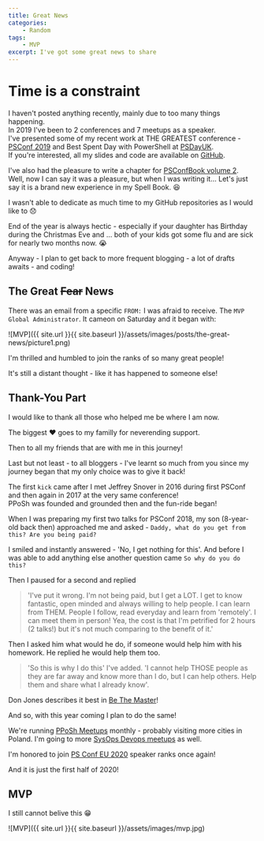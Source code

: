 ```yaml
---
title: Great News
categories:
    - Random
tags:
    - MVP
excerpt: I've got some great news to share
---
```


# Time is a constraint 

I haven't posted anything recently, mainly due to too many things happening.  
In 2019 I've been to 2 conferences and 7 meetups as a speaker.  
I've presented some of my recent work at THE GREATEST conference - [PSConf 2019](https://psconf.eu) and Best Spent Day with PowerShell at [PSDayUK](https://psday.uk).  
If you're interested, all my slides and code are available on [GitHub](https://github.com/mczerniawski/Presentations).

I've also had the pleasure to write a chapter for [PSConfBook volume 2](https://leanpub.com/psconfbook2).  
Well, now I can say it was a pleasure, but when I was writing it... Let's just say it is a brand new experience in my Spell Book. :satisfied:

I wasn't able to dedicate as much time to my GitHub repositories as I would like to :disappointed:

End of the year is always hectic - especially if your daughter has Birthday during the Christmas Eve and ... both of your kids got some flu and are sick for nearly two months now. :sob:

Anyway - I plan to get back to more frequent blogging - a lot of drafts awaits - and coding!

## The Great ~~Fear~~ News

There was an email from a specific `FROM:` I was afraid to receive. The `MVP Global Administrator`.
It cameon on Saturday and it began with:

![MVP]({{ site.url }}{{ site.baseurl }}/assets/images/posts/the-great-news/picture1.png)

I'm thrilled and humbled to join the ranks of so many great people!

It's still a distant thought - like it has happened to someone else!

## Thank-You Part

I would like to thank all those who helped me be where I am now.

The biggest :heart: goes to my familly for neverending support.

Then to all my friends that are with me in this journey!

Last but not least - to all bloggers - I've learnt so much from you since my journey began that my only choice was to give it back!

The first `kick` came after I met Jeffrey Snover in 2016 during first PSConf and then again in 2017 at the very same conference!  
PPoSh was founded and grounded then and the fun-ride began!

When I was preparing my first two talks for PSConf 2018, my son (8-year-old back then) approached me and asked - `Daddy, what do you get from this? Are you being paid?`

I smiled and instantly answered - 'No, I get nothing for this'. And before I was able to add anything else another question came `So why do you do this?`

Then I paused for a second and replied
> 'I've put it wrong. I'm not being paid, but I get a LOT. I get to know fantastic, open minded and always willing to help people. I can learn from THEM. People I follow, read everyday and learn from 'remotely'. I can meet them in person! Yea, the cost is that I'm petrified for 2 hours (2 talks!) but it's not much comparing to the benefit of it.'

Then I asked him what would he do, if someone would help him with his homework. He replied he would help them too.

> 'So this is why I do this' I've added. 'I cannot help THOSE people as they are far away and know more than I do, but I can help others. Help them and share what I already know'.

Don Jones describes it best in [Be The Master](https://donjones.com/be-the-master)!

And so, with this year coming I plan to do the same!

We're running [PPoSh Meetups](https://www.meetup.com/Polish-PowerShell-Group-PPoSh) monthly - probably visiting more cities in Poland. I'm going to more [SysOps Devops meetups](https://www.meetup.com/SysOpsWro/) as well.

I'm honored to join [PS Conf EU 2020](https://psconf.eu) speaker ranks once again!

And it is just the first half of 2020!

## MVP

I still cannot belive this :grin:

![MVP]({{ site.url }}{{ site.baseurl }}/assets/images/mvp.jpg)
